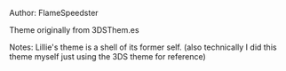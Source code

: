 Author: FlameSpeedster

Theme originally from 3DSThem.es

Notes: Lillie's theme is a shell of its former self. (also technically I did this theme myself just using the 3DS theme for reference)
